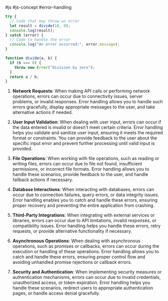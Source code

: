 #js #js-concept #error-handling 

```js
try {
  // Code that may throw an error
  let result = divide(10, 0);
  console.log(result);
} catch (error) {
  // Code to handle the error
  console.log("An error occurred:", error.message);
}

function divide(a, b) {
  if (b === 0) {
    throw new Error("Division by zero");
  }
  return a / b;
}
```

1. **Network Requests**: When making API calls or performing network operations, errors can occur due to connectivity issues, server problems, or invalid responses. Error handling allows you to handle such errors gracefully, display appropriate messages to the user, and take alternative actions if needed.
    
2. **User Input Validation**: When dealing with user input, errors can occur if the data entered is invalid or doesn't meet certain criteria. Error handling helps you validate and sanitize user input, ensuring it meets the required format or constraints. You can provide feedback to the user about the specific input error and prevent further processing until valid input is provided.
    
3. **File Operations**: When working with file operations, such as reading or writing files, errors can occur due to file not found, insufficient permissions, or incorrect file formats. Error handling allows you to handle these scenarios, provide feedback to the user, and handle fallback actions if necessary.
    
4. **Database Interactions**: When interacting with databases, errors can occur due to connection failures, query errors, or data integrity issues. Error handling enables you to catch and handle these errors, ensuring proper recovery and preventing the entire application from crashing.
    
5. **Third-Party Integrations**: When integrating with external services or libraries, errors can occur due to API limitations, invalid responses, or compatibility issues. Error handling helps you handle these errors, retry requests, or provide alternative functionality if necessary.
    
6. **Asynchronous Operations**: When dealing with asynchronous operations, such as promises or callbacks, errors can occur during the execution or handling of these operations. Error handling allows you to catch and handle these errors, ensuring proper control flow and avoiding unhandled promise rejections or callback errors.
    
7. **Security and Authentication**: When implementing security measures or authentication mechanisms, errors can occur due to invalid credentials, unauthorized access, or token expiration. Error handling helps you handle these scenarios, redirect users to appropriate authentication pages, or handle access denial gracefully.